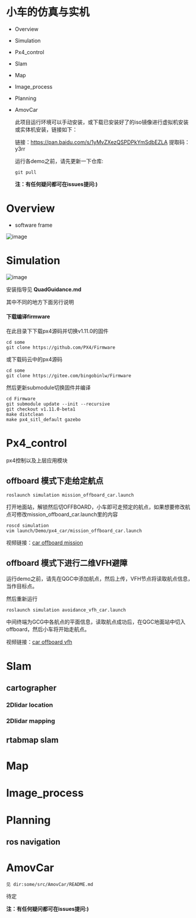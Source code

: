  # **小车的仿真与实机**

- Overview

- Simulation

- Px4_control

- Slam

- Map

- Image_process

- Planning

- AmovCar

  此项目运行环境可以手动安装，或下载已安装好了的iso镜像进行虚拟机安装或实体机安装，链接如下：

  链接：https://pan.baidu.com/s/1yMvZXezQSPDPkYmSdbEZLA
  提取码：y3rr

  运行各demo之前，请先更新一下仓库:

  ```
  git pull
  ```
  **注：有任何疑问都可在issues提问:)**


# Overview

- software frame

![image](http://files.amovauto.com:8088/group1/default/20191208/14/41/1/sofe_frame.png)

# Simulation

![image](http://files.amovauto.com:8088/group1/default/20200301/01/09/1/carModer.png)

安装指导见   **QuadGuidance.md**

其中不同的地方下面另行说明

#### 下载编译firmware

在此目录下下载px4源码并切换v1.11.0的固件

```
cd some
git clone https://github.com/PX4/Firmware
```

或下载码云中的px4源码

```
cd some
git clone https://gitee.com/bingobinlw/Firmware
```

然后更新submodule切换固件并编译

```
cd Firmware
git submodule update --init --recursive
git checkout v1.11.0-beta1
make distclean
make px4_sitl_default gazebo
```



# Px4_control

px4控制以及上层应用模块

## offboard 模式下走给定航点

```
roslaunch simulation mission_offboard_car.launch
```

打开地面站，解锁然后切OFFBOARD，小车即可走预定的航点，如果想要修改航点可修改mission_offboard_car.launch里的内容

```
roscd simulation
vim launch/Demo/px4_car/mission_offboard_car.launch
```

视频链接：[car offboard mission](https://www.bilibili.com/video/av92790324)

## offboard 模式下进行二维VFH避障

运行demo之前，请先在QGC中添加航点，然后上传，VFH节点将读取航点信息，当作目标点。

然后重新运行

```
roslaunch simulation avoidance_vfh_car.launch
```

中间终端为GCG中各航点的平面信息，读取航点成功后，在QGC地面站中切入offboard，然后小车将开始走航点。

视频链接：[car offboard vfh](https://www.bilibili.com/video/av97713134/)



# Slam


## cartographer
### 2Dlidar location

### 2Dlidar mapping

## rtabmap slam
# Map

# Image_process
# Planning

## ros navigation



# AmovCar

```
见 dir:some/src/AmovCar/README.md
```



待定

  **注：有任何疑问都可在issues提问:)**
